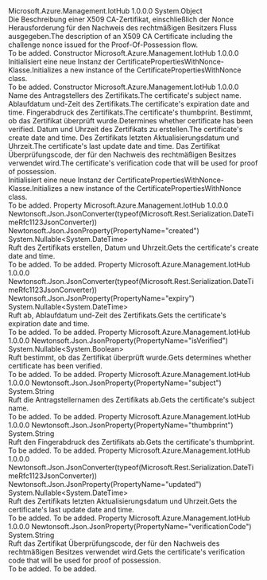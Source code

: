 <Type Name="CertificatePropertiesWithNonce" FullName="Microsoft.Azure.Management.IotHub.Models.CertificatePropertiesWithNonce">
  <TypeSignature Language="C#" Value="public class CertificatePropertiesWithNonce" />
  <TypeSignature Language="ILAsm" Value=".class public auto ansi beforefieldinit CertificatePropertiesWithNonce extends System.Object" />
  <TypeSignature Language="DocId" Value="T:Microsoft.Azure.Management.IotHub.Models.CertificatePropertiesWithNonce" />
  <TypeSignature Language="VB.NET" Value="Public Class CertificatePropertiesWithNonce" />
  <TypeSignature Language="F#" Value="type CertificatePropertiesWithNonce = class" />
  <AssemblyInfo>
    <AssemblyName>Microsoft.Azure.Management.IotHub</AssemblyName>
    <AssemblyVersion>1.0.0.0</AssemblyVersion>
  </AssemblyInfo>
  <Base>
    <BaseTypeName>System.Object</BaseTypeName>
  </Base>
  <Interfaces />
  <Docs>
    <summary>
            <span data-ttu-id="17f81-101">Die Beschreibung einer X509 CA-Zertifikat, einschließlich der Nonce Herausforderung für den Nachweis des rechtmäßigen Besitzers Fluss ausgegeben.</span><span class="sxs-lookup"><span data-stu-id="17f81-101">The description of an X509 CA Certificate including the challenge nonce issued for the Proof-Of-Possession flow.</span></span>
            </summary>
    <remarks>To be added.</remarks>
  </Docs>
  <Members>
    <Member MemberName=".ctor">
      <MemberSignature Language="C#" Value="public CertificatePropertiesWithNonce ();" />
      <MemberSignature Language="ILAsm" Value=".method public hidebysig specialname rtspecialname instance void .ctor() cil managed" />
      <MemberSignature Language="DocId" Value="M:Microsoft.Azure.Management.IotHub.Models.CertificatePropertiesWithNonce.#ctor" />
      <MemberSignature Language="VB.NET" Value="Public Sub New ()" />
      <MemberType>Constructor</MemberType>
      <AssemblyInfo>
        <AssemblyName>Microsoft.Azure.Management.IotHub</AssemblyName>
        <AssemblyVersion>1.0.0.0</AssemblyVersion>
      </AssemblyInfo>
      <Parameters />
      <Docs>
        <summary>
            <span data-ttu-id="17f81-102">Initialisiert eine neue Instanz der CertificatePropertiesWithNonce-Klasse.</span><span class="sxs-lookup"><span data-stu-id="17f81-102">Initializes a new instance of the CertificatePropertiesWithNonce class.</span></span>
            </summary>
        <remarks>To be added.</remarks>
      </Docs>
    </Member>
    <Member MemberName=".ctor">
      <MemberSignature Language="C#" Value="public CertificatePropertiesWithNonce (string subject = null, Nullable&lt;DateTime&gt; expiry = null, string thumbprint = null, Nullable&lt;bool&gt; isVerified = null, Nullable&lt;DateTime&gt; created = null, Nullable&lt;DateTime&gt; updated = null, string verificationCode = null);" />
      <MemberSignature Language="ILAsm" Value=".method public hidebysig specialname rtspecialname instance void .ctor(string subject, valuetype System.Nullable`1&lt;valuetype System.DateTime&gt; expiry, string thumbprint, valuetype System.Nullable`1&lt;bool&gt; isVerified, valuetype System.Nullable`1&lt;valuetype System.DateTime&gt; created, valuetype System.Nullable`1&lt;valuetype System.DateTime&gt; updated, string verificationCode) cil managed" />
      <MemberSignature Language="DocId" Value="M:Microsoft.Azure.Management.IotHub.Models.CertificatePropertiesWithNonce.#ctor(System.String,System.Nullable{System.DateTime},System.String,System.Nullable{System.Boolean},System.Nullable{System.DateTime},System.Nullable{System.DateTime},System.String)" />
      <MemberSignature Language="VB.NET" Value="Public Sub New (Optional subject As String = null, Optional expiry As Nullable(Of DateTime) = null, Optional thumbprint As String = null, Optional isVerified As Nullable(Of Boolean) = null, Optional created As Nullable(Of DateTime) = null, Optional updated As Nullable(Of DateTime) = null, Optional verificationCode As String = null)" />
      <MemberSignature Language="F#" Value="new Microsoft.Azure.Management.IotHub.Models.CertificatePropertiesWithNonce : string * Nullable&lt;DateTime&gt; * string * Nullable&lt;bool&gt; * Nullable&lt;DateTime&gt; * Nullable&lt;DateTime&gt; * string -&gt; Microsoft.Azure.Management.IotHub.Models.CertificatePropertiesWithNonce" Usage="new Microsoft.Azure.Management.IotHub.Models.CertificatePropertiesWithNonce (subject, expiry, thumbprint, isVerified, created, updated, verificationCode)" />
      <MemberType>Constructor</MemberType>
      <AssemblyInfo>
        <AssemblyName>Microsoft.Azure.Management.IotHub</AssemblyName>
        <AssemblyVersion>1.0.0.0</AssemblyVersion>
      </AssemblyInfo>
      <Parameters>
        <Parameter Name="subject" Type="System.String" />
        <Parameter Name="expiry" Type="System.Nullable&lt;System.DateTime&gt;" />
        <Parameter Name="thumbprint" Type="System.String" />
        <Parameter Name="isVerified" Type="System.Nullable&lt;System.Boolean&gt;" />
        <Parameter Name="created" Type="System.Nullable&lt;System.DateTime&gt;" />
        <Parameter Name="updated" Type="System.Nullable&lt;System.DateTime&gt;" />
        <Parameter Name="verificationCode" Type="System.String" />
      </Parameters>
      <Docs>
        <param name="subject"><span data-ttu-id="17f81-103">Name des Antragstellers des Zertifikats.</span><span class="sxs-lookup"><span data-stu-id="17f81-103">The certificate's subject name.</span></span></param>
        <param name="expiry"><span data-ttu-id="17f81-104">Ablaufdatum und-Zeit des Zertifikats.</span><span class="sxs-lookup"><span data-stu-id="17f81-104">The certificate's expiration date and time.</span></span></param>
        <param name="thumbprint"><span data-ttu-id="17f81-105">Fingerabdruck des Zertifikats.</span><span class="sxs-lookup"><span data-stu-id="17f81-105">The certificate's thumbprint.</span></span></param>
        <param name="isVerified"><span data-ttu-id="17f81-106">Bestimmt, ob das Zertifikat überprüft wurde.</span><span class="sxs-lookup"><span data-stu-id="17f81-106">Determines whether certificate has been verified.</span></span></param>
        <param name="created"><span data-ttu-id="17f81-107">Datum und Uhrzeit des Zertifikats zu erstellen.</span><span class="sxs-lookup"><span data-stu-id="17f81-107">The certificate's create date and time.</span></span></param>
        <param name="updated"><span data-ttu-id="17f81-108">Des Zertifikats letzten Aktualisierungsdatum und Uhrzeit.</span><span class="sxs-lookup"><span data-stu-id="17f81-108">The certificate's last update date and time.</span></span></param>
        <param name="verificationCode"><span data-ttu-id="17f81-109">Das Zertifikat Überprüfungscode, der für den Nachweis des rechtmäßigen Besitzes verwendet wird.</span><span class="sxs-lookup"><span data-stu-id="17f81-109">The certificate's verification code that will be used for proof of possession.</span></span></param>
        <summary>
            <span data-ttu-id="17f81-110">Initialisiert eine neue Instanz der CertificatePropertiesWithNonce-Klasse.</span><span class="sxs-lookup"><span data-stu-id="17f81-110">Initializes a new instance of the CertificatePropertiesWithNonce class.</span></span>
            </summary>
        <remarks>To be added.</remarks>
      </Docs>
    </Member>
    <Member MemberName="Created">
      <MemberSignature Language="C#" Value="public Nullable&lt;DateTime&gt; Created { get; }" />
      <MemberSignature Language="ILAsm" Value=".property instance valuetype System.Nullable`1&lt;valuetype System.DateTime&gt; Created" />
      <MemberSignature Language="DocId" Value="P:Microsoft.Azure.Management.IotHub.Models.CertificatePropertiesWithNonce.Created" />
      <MemberSignature Language="VB.NET" Value="Public ReadOnly Property Created As Nullable(Of DateTime)" />
      <MemberSignature Language="F#" Value="member this.Created : Nullable&lt;DateTime&gt;" Usage="Microsoft.Azure.Management.IotHub.Models.CertificatePropertiesWithNonce.Created" />
      <MemberType>Property</MemberType>
      <AssemblyInfo>
        <AssemblyName>Microsoft.Azure.Management.IotHub</AssemblyName>
        <AssemblyVersion>1.0.0.0</AssemblyVersion>
      </AssemblyInfo>
      <Attributes>
        <Attribute>
          <AttributeName>Newtonsoft.Json.JsonConverter(typeof(Microsoft.Rest.Serialization.DateTimeRfc1123JsonConverter))</AttributeName>
        </Attribute>
        <Attribute>
          <AttributeName>Newtonsoft.Json.JsonProperty(PropertyName="created")</AttributeName>
        </Attribute>
      </Attributes>
      <ReturnValue>
        <ReturnType>System.Nullable&lt;System.DateTime&gt;</ReturnType>
      </ReturnValue>
      <Docs>
        <summary>
            <span data-ttu-id="17f81-111">Ruft des Zertifikats erstellen, Datum und Uhrzeit.</span><span class="sxs-lookup"><span data-stu-id="17f81-111">Gets the certificate's create date and time.</span></span>
            </summary>
        <value>To be added.</value>
        <remarks>To be added.</remarks>
      </Docs>
    </Member>
    <Member MemberName="Expiry">
      <MemberSignature Language="C#" Value="public Nullable&lt;DateTime&gt; Expiry { get; }" />
      <MemberSignature Language="ILAsm" Value=".property instance valuetype System.Nullable`1&lt;valuetype System.DateTime&gt; Expiry" />
      <MemberSignature Language="DocId" Value="P:Microsoft.Azure.Management.IotHub.Models.CertificatePropertiesWithNonce.Expiry" />
      <MemberSignature Language="VB.NET" Value="Public ReadOnly Property Expiry As Nullable(Of DateTime)" />
      <MemberSignature Language="F#" Value="member this.Expiry : Nullable&lt;DateTime&gt;" Usage="Microsoft.Azure.Management.IotHub.Models.CertificatePropertiesWithNonce.Expiry" />
      <MemberType>Property</MemberType>
      <AssemblyInfo>
        <AssemblyName>Microsoft.Azure.Management.IotHub</AssemblyName>
        <AssemblyVersion>1.0.0.0</AssemblyVersion>
      </AssemblyInfo>
      <Attributes>
        <Attribute>
          <AttributeName>Newtonsoft.Json.JsonConverter(typeof(Microsoft.Rest.Serialization.DateTimeRfc1123JsonConverter))</AttributeName>
        </Attribute>
        <Attribute>
          <AttributeName>Newtonsoft.Json.JsonProperty(PropertyName="expiry")</AttributeName>
        </Attribute>
      </Attributes>
      <ReturnValue>
        <ReturnType>System.Nullable&lt;System.DateTime&gt;</ReturnType>
      </ReturnValue>
      <Docs>
        <summary>
            <span data-ttu-id="17f81-112">Ruft ab, Ablaufdatum und-Zeit des Zertifikats.</span><span class="sxs-lookup"><span data-stu-id="17f81-112">Gets the certificate's expiration date and time.</span></span>
            </summary>
        <value>To be added.</value>
        <remarks>To be added.</remarks>
      </Docs>
    </Member>
    <Member MemberName="IsVerified">
      <MemberSignature Language="C#" Value="public Nullable&lt;bool&gt; IsVerified { get; }" />
      <MemberSignature Language="ILAsm" Value=".property instance valuetype System.Nullable`1&lt;bool&gt; IsVerified" />
      <MemberSignature Language="DocId" Value="P:Microsoft.Azure.Management.IotHub.Models.CertificatePropertiesWithNonce.IsVerified" />
      <MemberSignature Language="VB.NET" Value="Public ReadOnly Property IsVerified As Nullable(Of Boolean)" />
      <MemberSignature Language="F#" Value="member this.IsVerified : Nullable&lt;bool&gt;" Usage="Microsoft.Azure.Management.IotHub.Models.CertificatePropertiesWithNonce.IsVerified" />
      <MemberType>Property</MemberType>
      <AssemblyInfo>
        <AssemblyName>Microsoft.Azure.Management.IotHub</AssemblyName>
        <AssemblyVersion>1.0.0.0</AssemblyVersion>
      </AssemblyInfo>
      <Attributes>
        <Attribute>
          <AttributeName>Newtonsoft.Json.JsonProperty(PropertyName="isVerified")</AttributeName>
        </Attribute>
      </Attributes>
      <ReturnValue>
        <ReturnType>System.Nullable&lt;System.Boolean&gt;</ReturnType>
      </ReturnValue>
      <Docs>
        <summary>
            <span data-ttu-id="17f81-113">Ruft bestimmt, ob das Zertifikat überprüft wurde.</span><span class="sxs-lookup"><span data-stu-id="17f81-113">Gets determines whether certificate has been verified.</span></span>
            </summary>
        <value>To be added.</value>
        <remarks>To be added.</remarks>
      </Docs>
    </Member>
    <Member MemberName="Subject">
      <MemberSignature Language="C#" Value="public string Subject { get; }" />
      <MemberSignature Language="ILAsm" Value=".property instance string Subject" />
      <MemberSignature Language="DocId" Value="P:Microsoft.Azure.Management.IotHub.Models.CertificatePropertiesWithNonce.Subject" />
      <MemberSignature Language="VB.NET" Value="Public ReadOnly Property Subject As String" />
      <MemberSignature Language="F#" Value="member this.Subject : string" Usage="Microsoft.Azure.Management.IotHub.Models.CertificatePropertiesWithNonce.Subject" />
      <MemberType>Property</MemberType>
      <AssemblyInfo>
        <AssemblyName>Microsoft.Azure.Management.IotHub</AssemblyName>
        <AssemblyVersion>1.0.0.0</AssemblyVersion>
      </AssemblyInfo>
      <Attributes>
        <Attribute>
          <AttributeName>Newtonsoft.Json.JsonProperty(PropertyName="subject")</AttributeName>
        </Attribute>
      </Attributes>
      <ReturnValue>
        <ReturnType>System.String</ReturnType>
      </ReturnValue>
      <Docs>
        <summary>
            <span data-ttu-id="17f81-114">Ruft die Antragstellernamen des Zertifikats ab.</span><span class="sxs-lookup"><span data-stu-id="17f81-114">Gets the certificate's subject name.</span></span>
            </summary>
        <value>To be added.</value>
        <remarks>To be added.</remarks>
      </Docs>
    </Member>
    <Member MemberName="Thumbprint">
      <MemberSignature Language="C#" Value="public string Thumbprint { get; }" />
      <MemberSignature Language="ILAsm" Value=".property instance string Thumbprint" />
      <MemberSignature Language="DocId" Value="P:Microsoft.Azure.Management.IotHub.Models.CertificatePropertiesWithNonce.Thumbprint" />
      <MemberSignature Language="VB.NET" Value="Public ReadOnly Property Thumbprint As String" />
      <MemberSignature Language="F#" Value="member this.Thumbprint : string" Usage="Microsoft.Azure.Management.IotHub.Models.CertificatePropertiesWithNonce.Thumbprint" />
      <MemberType>Property</MemberType>
      <AssemblyInfo>
        <AssemblyName>Microsoft.Azure.Management.IotHub</AssemblyName>
        <AssemblyVersion>1.0.0.0</AssemblyVersion>
      </AssemblyInfo>
      <Attributes>
        <Attribute>
          <AttributeName>Newtonsoft.Json.JsonProperty(PropertyName="thumbprint")</AttributeName>
        </Attribute>
      </Attributes>
      <ReturnValue>
        <ReturnType>System.String</ReturnType>
      </ReturnValue>
      <Docs>
        <summary>
            <span data-ttu-id="17f81-115">Ruft den Fingerabdruck des Zertifikats ab.</span><span class="sxs-lookup"><span data-stu-id="17f81-115">Gets the certificate's thumbprint.</span></span>
            </summary>
        <value>To be added.</value>
        <remarks>To be added.</remarks>
      </Docs>
    </Member>
    <Member MemberName="Updated">
      <MemberSignature Language="C#" Value="public Nullable&lt;DateTime&gt; Updated { get; }" />
      <MemberSignature Language="ILAsm" Value=".property instance valuetype System.Nullable`1&lt;valuetype System.DateTime&gt; Updated" />
      <MemberSignature Language="DocId" Value="P:Microsoft.Azure.Management.IotHub.Models.CertificatePropertiesWithNonce.Updated" />
      <MemberSignature Language="VB.NET" Value="Public ReadOnly Property Updated As Nullable(Of DateTime)" />
      <MemberSignature Language="F#" Value="member this.Updated : Nullable&lt;DateTime&gt;" Usage="Microsoft.Azure.Management.IotHub.Models.CertificatePropertiesWithNonce.Updated" />
      <MemberType>Property</MemberType>
      <AssemblyInfo>
        <AssemblyName>Microsoft.Azure.Management.IotHub</AssemblyName>
        <AssemblyVersion>1.0.0.0</AssemblyVersion>
      </AssemblyInfo>
      <Attributes>
        <Attribute>
          <AttributeName>Newtonsoft.Json.JsonConverter(typeof(Microsoft.Rest.Serialization.DateTimeRfc1123JsonConverter))</AttributeName>
        </Attribute>
        <Attribute>
          <AttributeName>Newtonsoft.Json.JsonProperty(PropertyName="updated")</AttributeName>
        </Attribute>
      </Attributes>
      <ReturnValue>
        <ReturnType>System.Nullable&lt;System.DateTime&gt;</ReturnType>
      </ReturnValue>
      <Docs>
        <summary>
            <span data-ttu-id="17f81-116">Ruft des Zertifikats letzten Aktualisierungsdatum und Uhrzeit.</span><span class="sxs-lookup"><span data-stu-id="17f81-116">Gets the certificate's last update date and time.</span></span>
            </summary>
        <value>To be added.</value>
        <remarks>To be added.</remarks>
      </Docs>
    </Member>
    <Member MemberName="VerificationCode">
      <MemberSignature Language="C#" Value="public string VerificationCode { get; }" />
      <MemberSignature Language="ILAsm" Value=".property instance string VerificationCode" />
      <MemberSignature Language="DocId" Value="P:Microsoft.Azure.Management.IotHub.Models.CertificatePropertiesWithNonce.VerificationCode" />
      <MemberSignature Language="VB.NET" Value="Public ReadOnly Property VerificationCode As String" />
      <MemberSignature Language="F#" Value="member this.VerificationCode : string" Usage="Microsoft.Azure.Management.IotHub.Models.CertificatePropertiesWithNonce.VerificationCode" />
      <MemberType>Property</MemberType>
      <AssemblyInfo>
        <AssemblyName>Microsoft.Azure.Management.IotHub</AssemblyName>
        <AssemblyVersion>1.0.0.0</AssemblyVersion>
      </AssemblyInfo>
      <Attributes>
        <Attribute>
          <AttributeName>Newtonsoft.Json.JsonProperty(PropertyName="verificationCode")</AttributeName>
        </Attribute>
      </Attributes>
      <ReturnValue>
        <ReturnType>System.String</ReturnType>
      </ReturnValue>
      <Docs>
        <summary>
            <span data-ttu-id="17f81-117">Ruft das Zertifikat Überprüfungscode, der für den Nachweis des rechtmäßigen Besitzes verwendet wird.</span><span class="sxs-lookup"><span data-stu-id="17f81-117">Gets the certificate's verification code that will be used for proof of possession.</span></span>
            </summary>
        <value>To be added.</value>
        <remarks>To be added.</remarks>
      </Docs>
    </Member>
  </Members>
</Type>